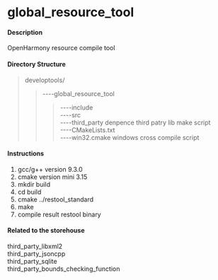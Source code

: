 # global_resource_tool

#### Description
OpenHarmony resource compile tool

#### Directory Structure
>developtools/   
>>----global_resource_tool
>>>----include  
>>>----src  
>>>----third_party denpence third patry lib make script  
>>>----CMakeLists.txt  
>>>----win32.cmake windows cross compile script

#### Instructions

1.  gcc/g++ version 9.3.0
2.  cmake version mini 3.15
3.  mkdir build
4.  cd build
5.  cmake ../restool_standard
6.  make
7.  compile result restool binary

####  Related to the storehouse

third_party_libxml2  
third_party_jsoncpp  
third_party_sqlite  
third_party_bounds_checking_function

